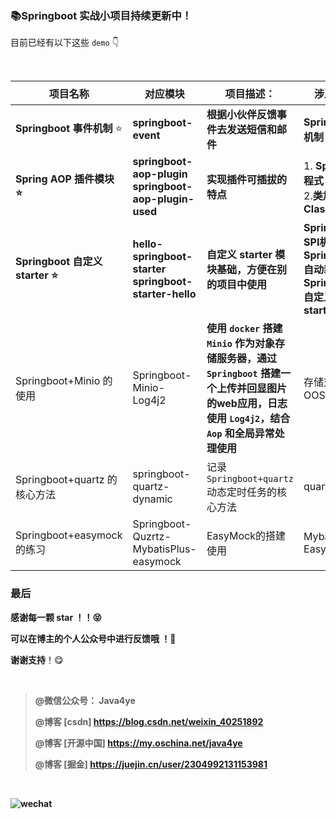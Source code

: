 ### 📚Springboot 实战小项目持续更新中！

目前已经有以下这些 `demo` 👇

<br/>

| **项目名称**                    | **对应模块**                                                 | **项目描述：**                                               | **涉及技术**                                                 | **对应文章👇:**                                               |
| ------------------------------- | ------------------------------------------------------------ | ------------------------------------------------------------ | ------------------------------------------------------------ | ------------------------------------------------------------ |
| **Springboot 事件机制** ⭐       | **springboot-event**                                         | **根据小伙伴反馈事件去发送短信和邮件**                       | **Spring事件机制**                                           | **[三分钟快速上手Spring事件机制](https://mp.weixin.qq.com/s/XjGIK11FeNpJWUTZhJhqlg)** |
| **Spring AOP 插件模块 ⭐**       | **springboot-aop-plugin** <br />**springboot-aop-plugin-used** | **实现插件可插拔的特点**                                     | 1.  **Spring 编程式 AOP** <br />2.**类加载器 ClassLoader**   | **[Spring AOP内功修炼!!](https://mp.weixin.qq.com/s/N1t-t0FhQhdzIo_ljhxBbQ)**<br />**[AOP 插件就这？上手不用两分钟！！](https://mp.weixin.qq.com/s/tEkjWnygz3SCa_aMdveNYQ)** |
| **Springboot 自定义 starter ⭐** | **hello-springboot-starter**<br/>**springboot-starter-hello** | **自定义 starter 模块基础，方便在别的项目中使用**            | **Springboot SPI机制** <br />**Springboot 自动装配原理** <br />**Springboot 自定义starter** | **[服务发现机制SPI居然是破坏者？！](https://mp.weixin.qq.com/s/xz6XijCcl6vSd28n4AQtmw)** <br/>**[Springboot自动装配原理探索](https://mp.weixin.qq.com/s/QFGs57qJhsRcql2Zdeg2tg)** <br/>**[简单两步搞定Springboot自定义starter](https://mp.weixin.qq.com/s/aNJdPNuxlrEsxo-mRhQn8Q)**<br/> |
| Springboot+Minio 的使用         | Springboot-Minio-Log4j2                                      | **使用 `docker` 搭建 `Minio` 作为对象存储服务器，通过 `Springboot` 搭建一个上传并回显图片的web应用，日志使用 `Log4j2`，结合 `Aop` 和全局异常处理使用** | 存储对象OOS                                                  | **[Springboot+Minio的使用](https://mp.weixin.qq.com/s/QH0x2d1VAiQZnzEUfFtjpw)**<br />**[Springboot+log4j2不生效](https://mp.weixin.qq.com/s/6z5TCSsZV3fv3LyLvuKkaQ)**<br />**[Springboot之日志错误信息定位](https://mp.weixin.qq.com/s/XNwqOnYOJPDH10yB2QMRvg)**<br /> |
| Springboot+quartz 的核心方法    | springboot-quartz-dynamic                                    | 记录 `Springboot+quartz` 动态定时任务的核心方法              | quartz                                                       | **[Springboot+quartz 动态定时任务笔记](https://mp.weixin.qq.com/s/sU7reEsSaZj5FtGtJ2LAbg)** |
| Springboot+easymock 的练习      | Springboot-Quzrtz-MybatisPlus-easymock                       | EasyMock的搭建使用                                           | MybatisPlus<br />EasyMock                                    | **[Springboot2+Quartz+MybatisPlus+easymock](https://mp.weixin.qq.com/s/cqysSlMdfVJ6wMi81jRchw)**<br />**[MybatisPlus 生成代码体验](https://mp.weixin.qq.com/s/6-eCpWuIscglTs2ilUQjgw)**<br />**[docker安装easymock](https://mp.weixin.qq.com/s/nFYSDZmoUJCosRvufdDiBw)**<br /> |





### **最后**

**感谢每一颗 star ！！😝**

**可以在博主的个人公众号中进行反馈哦 ！🤗** 

**谢谢支持**！😋

**<br/>**

>  **@微信公众号： Java4ye**
>
>  **@博客 [csdn] https://blog.csdn.net/weixin_40251892**
>
>  **@博客 [开源中国] https://my.oschina.net/java4ye**
>
>  **@博客 [掘金]  https://juejin.cn/user/2304992131153981**

**<br/>**

**![wechat](http://img.ryzeyang.top/20201202082043.png)**

